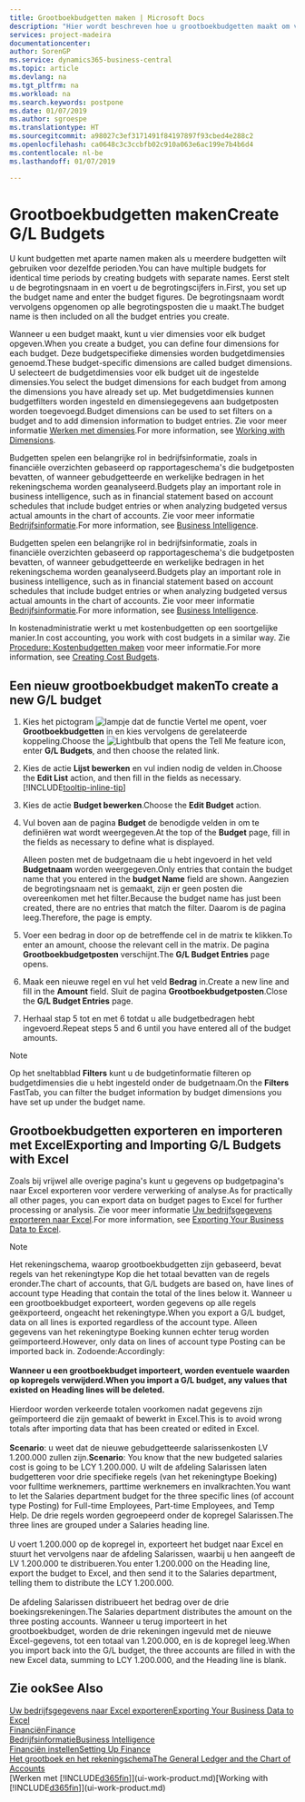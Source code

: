 ```yaml
---
title: Grootboekbudgetten maken | Microsoft Docs
description: "Hier wordt beschreven hoe u grootboekbudgetten maakt om verschillende financiële activiteiten te prognosticeren en dimensies toewijst voor bedrijfsinformatiedoeleinden."
services: project-madeira
documentationcenter: 
author: SorenGP
ms.service: dynamics365-business-central
ms.topic: article
ms.devlang: na
ms.tgt_pltfrm: na
ms.workload: na
ms.search.keywords: postpone
ms.date: 01/07/2019
ms.author: sgroespe
ms.translationtype: HT
ms.sourcegitcommit: a98027c3ef3171491f84197897f93cbed4e288c2
ms.openlocfilehash: ca0648c3c3ccbfb02c910a063e6ac199e7b4b6d4
ms.contentlocale: nl-be
ms.lasthandoff: 01/07/2019

---
```

# <a name="create-gl-budgets"></a><span data-ttu-id="5e967-103">Grootboekbudgetten maken</span><span class="sxs-lookup"><span data-stu-id="5e967-103">Create G/L Budgets</span></span>
<span data-ttu-id="5e967-104">U kunt budgetten met aparte namen maken als u meerdere budgetten wilt gebruiken voor dezelfde perioden.</span><span class="sxs-lookup"><span data-stu-id="5e967-104">You can have multiple budgets for identical time periods by creating budgets with separate names.</span></span> <span data-ttu-id="5e967-105">Eerst stelt u de begrotingsnaam in en voert u de begrotingscijfers in.</span><span class="sxs-lookup"><span data-stu-id="5e967-105">First, you set up the budget name and enter the budget figures.</span></span> <span data-ttu-id="5e967-106">De begrotingsnaam wordt vervolgens opgenomen op alle begrotingsposten die u maakt.</span><span class="sxs-lookup"><span data-stu-id="5e967-106">The budget name is then included on all the budget entries you create.</span></span>  

 <span data-ttu-id="5e967-107">Wanneer u een budget maakt, kunt u vier dimensies voor elk budget opgeven.</span><span class="sxs-lookup"><span data-stu-id="5e967-107">When you create a budget, you can define four dimensions for each budget.</span></span> <span data-ttu-id="5e967-108">Deze budgetspecifieke dimensies worden budgetdimensies genoemd.</span><span class="sxs-lookup"><span data-stu-id="5e967-108">These budget-specific dimensions are called budget dimensions.</span></span> <span data-ttu-id="5e967-109">U selecteert de budgetdimensies voor elk budget uit de ingestelde dimensies.</span><span class="sxs-lookup"><span data-stu-id="5e967-109">You select the budget dimensions for each budget from among the dimensions you have already set up.</span></span> <span data-ttu-id="5e967-110">Met budgetdimensies kunnen budgetfilters worden ingesteld en dimensiegegevens aan budgetposten worden toegevoegd.</span><span class="sxs-lookup"><span data-stu-id="5e967-110">Budget dimensions can be used to set filters on a budget and to add dimension information to budget entries.</span></span> <span data-ttu-id="5e967-111">Zie voor meer informatie [Werken met dimensies](finance-dimensions.md).</span><span class="sxs-lookup"><span data-stu-id="5e967-111">For more information, see [Working with Dimensions](finance-dimensions.md).</span></span>

 <span data-ttu-id="5e967-112">Budgetten spelen een belangrijke rol in bedrijfsinformatie, zoals in financiële overzichten gebaseerd op rapportageschema's die budgetposten bevatten, of wanneer gebudgetteerde en werkelijke bedragen in het rekeningschema worden geanalyseerd.</span><span class="sxs-lookup"><span data-stu-id="5e967-112">Budgets play an important role in business intelligence, such as in financial statement based on account schedules that include budget entries or when analyzing budgeted versus actual amounts in the chart of accounts.</span></span> <span data-ttu-id="5e967-113">Zie voor meer informatie [Bedrijfsinformatie](bi.md).</span><span class="sxs-lookup"><span data-stu-id="5e967-113">For more information, see [Business Intelligence](bi.md).</span></span>

 <span data-ttu-id="5e967-114">Budgetten spelen een belangrijke rol in bedrijfsinformatie, zoals in financiële overzichten gebaseerd op rapportageschema's die budgetposten bevatten, of wanneer gebudgetteerde en werkelijke bedragen in het rekeningschema worden geanalyseerd.</span><span class="sxs-lookup"><span data-stu-id="5e967-114">Budgets play an important role in business intelligence, such as in financial statement based on account schedules that include budget entries or when analyzing budgeted versus actual amounts in the chart of accounts.</span></span> <span data-ttu-id="5e967-115">Zie voor meer informatie [Bedrijfsinformatie](bi.md).</span><span class="sxs-lookup"><span data-stu-id="5e967-115">For more information, see [Business Intelligence](bi.md).</span></span>

<span data-ttu-id="5e967-116">In kostenadministratie werkt u met kostenbudgetten op een soortgelijke manier.</span><span class="sxs-lookup"><span data-stu-id="5e967-116">In cost accounting, you work with cost budgets in a similar way.</span></span> <span data-ttu-id="5e967-117">Zie [Procedure: Kostenbudgetten maken](finance-create-cost-budgets.md) voor meer informatie.</span><span class="sxs-lookup"><span data-stu-id="5e967-117">For more information, see [Creating Cost Budgets](finance-create-cost-budgets.md).</span></span>    

## <a name="to-create-a-new-gl-budget"></a><span data-ttu-id="5e967-118">Een nieuw grootboekbudget maken</span><span class="sxs-lookup"><span data-stu-id="5e967-118">To create a new G/L budget</span></span>  
1. <span data-ttu-id="5e967-119">Kies het pictogram ![lampje dat de functie Vertel me opent](media/ui-search/search_small.png "Vertel me wat u wilt doen"), voer **Grootboekbudgetten** in en kies vervolgens de gerelateerde koppeling.</span><span class="sxs-lookup"><span data-stu-id="5e967-119">Choose the ![Lightbulb that opens the Tell Me feature](media/ui-search/search_small.png "Tell me what you want to do") icon, enter **G/L Budgets**, and then choose the related link.</span></span>  
2. <span data-ttu-id="5e967-120">Kies de actie **Lijst bewerken** en vul indien nodig de velden in.</span><span class="sxs-lookup"><span data-stu-id="5e967-120">Choose the **Edit List** action, and then fill in the fields as necessary.</span></span> [!INCLUDE[tooltip-inline-tip](includes/tooltip-inline-tip_md.md)]  
3. <span data-ttu-id="5e967-121">Kies de actie **Budget bewerken**.</span><span class="sxs-lookup"><span data-stu-id="5e967-121">Choose the **Edit Budget** action.</span></span>
4. <span data-ttu-id="5e967-122">Vul boven aan de pagina **Budget** de benodigde velden in om te definiëren wat wordt weergegeven.</span><span class="sxs-lookup"><span data-stu-id="5e967-122">At the top of the **Budget** page, fill in the fields as necessary to define what is displayed.</span></span>  

    <span data-ttu-id="5e967-123">Alleen posten met de budgetnaam die u hebt ingevoerd in het veld **Budgetnaam** worden weergegeven.</span><span class="sxs-lookup"><span data-stu-id="5e967-123">Only entries that contain the budget name that you entered in the **budget Name** field are shown.</span></span> <span data-ttu-id="5e967-124">Aangezien de begrotingsnaam net is gemaakt, zijn er geen posten die overeenkomen met het filter.</span><span class="sxs-lookup"><span data-stu-id="5e967-124">Because the budget name has just been created, there are no entries that match the filter.</span></span> <span data-ttu-id="5e967-125">Daarom is de pagina leeg.</span><span class="sxs-lookup"><span data-stu-id="5e967-125">Therefore, the page is empty.</span></span>  
5. <span data-ttu-id="5e967-126">Voer een bedrag in door op de betreffende cel in de matrix te klikken.</span><span class="sxs-lookup"><span data-stu-id="5e967-126">To enter an amount, choose the relevant cell in the matrix.</span></span> <span data-ttu-id="5e967-127">De pagina **Grootboekbudgetposten** verschijnt.</span><span class="sxs-lookup"><span data-stu-id="5e967-127">The **G/L Budget Entries** page opens.</span></span>  
6. <span data-ttu-id="5e967-128">Maak een nieuwe regel en vul het veld **Bedrag** in.</span><span class="sxs-lookup"><span data-stu-id="5e967-128">Create a new line and fill in the **Amount** field.</span></span> <span data-ttu-id="5e967-129">Sluit de pagina **Grootboekbudgetposten**.</span><span class="sxs-lookup"><span data-stu-id="5e967-129">Close the **G/L Budget Entries** page.</span></span>  
7. <span data-ttu-id="5e967-130">Herhaal stap 5 tot en met 6 totdat u alle budgetbedragen hebt ingevoerd.</span><span class="sxs-lookup"><span data-stu-id="5e967-130">Repeat steps 5 and 6 until you have entered all of the budget amounts.</span></span>  

> [!NOTE]  
>  <span data-ttu-id="5e967-131">Op het sneltabblad **Filters** kunt u de budgetinformatie filteren op budgetdimensies die u hebt ingesteld onder de budgetnaam.</span><span class="sxs-lookup"><span data-stu-id="5e967-131">On the **Filters** FastTab, you can filter the budget information by budget dimensions you have set up under the budget name.</span></span>

## <a name="exporting-and-importing-gl-budgets-with-excel"></a><span data-ttu-id="5e967-132">Grootboekbudgetten exporteren en importeren met Excel</span><span class="sxs-lookup"><span data-stu-id="5e967-132">Exporting and Importing G/L Budgets with Excel</span></span>
<span data-ttu-id="5e967-133">Zoals bij vrijwel alle overige pagina's kunt u gegevens op budgetpagina's naar Excel exporteren voor verdere verwerking of analyse.</span><span class="sxs-lookup"><span data-stu-id="5e967-133">As for practically all other pages, you can export data on budget pages to Excel for further processing or analysis.</span></span> <span data-ttu-id="5e967-134">Zie voor meer informatie [Uw bedrijfsgegevens exporteren naar Excel](about-export-data.md).</span><span class="sxs-lookup"><span data-stu-id="5e967-134">For more information, see [Exporting Your Business Data to Excel](about-export-data.md).</span></span>

> [!NOTE]
> <span data-ttu-id="5e967-135">Het rekeningschema, waarop grootboekbudgetten zijn gebaseerd, bevat regels van het rekeningtype Kop die het totaal bevatten van de regels eronder.</span><span class="sxs-lookup"><span data-stu-id="5e967-135">The chart of accounts, that G/L budgets are based on, have lines of account type Heading that contain the total of the lines below it.</span></span> <span data-ttu-id="5e967-136">Wanneer u een grootboekbudget exporteert, worden gegevens op alle regels geëxporteerd, ongeacht het rekeningtype.</span><span class="sxs-lookup"><span data-stu-id="5e967-136">When you export a G/L budget, data on all lines is exported regardless of the account type.</span></span> <span data-ttu-id="5e967-137">Alleen gegevens van het rekeningtype Boeking kunnen echter terug worden geïmporteerd.</span><span class="sxs-lookup"><span data-stu-id="5e967-137">However, only data on lines of account type Posting can be imported back in.</span></span> <span data-ttu-id="5e967-138">Zodoende:</span><span class="sxs-lookup"><span data-stu-id="5e967-138">Accordingly:</span></span> <br /><br /> <span data-ttu-id="5e967-139">**Wanneer u een grootboekbudget importeert, worden eventuele waarden op kopregels verwijderd.**</span><span class="sxs-lookup"><span data-stu-id="5e967-139">**When you import a G/L budget, any values that existed on Heading lines will be deleted.**</span></span> <br /><br /> <span data-ttu-id="5e967-140">Hierdoor worden verkeerde totalen voorkomen nadat gegevens zijn geïmporteerd die zijn gemaakt of bewerkt in Excel.</span><span class="sxs-lookup"><span data-stu-id="5e967-140">This is to avoid wrong totals after importing data that has been created or edited in Excel.</span></span><br /><br /> <span data-ttu-id="5e967-141">**Scenario**: u weet dat de nieuwe gebudgetteerde salarissenkosten LV 1.200.000 zullen zijn.</span><span class="sxs-lookup"><span data-stu-id="5e967-141">**Scenario**: You know that the new budgeted salaries cost is going to be LCY 1.200.000.</span></span> <span data-ttu-id="5e967-142">U wilt de afdeling Salarissen laten budgetteren voor drie specifieke regels (van het rekeningtype Boeking) voor fulltime werknemers, parttime werknemers en invalkrachten.</span><span class="sxs-lookup"><span data-stu-id="5e967-142">You want to let the Salaries department budget for the three specific lines (of account type Posting) for Full-time Employees, Part-time Employees, and Temp Help.</span></span> <span data-ttu-id="5e967-143">De drie regels worden gegroepeerd onder de kopregel Salarissen.</span><span class="sxs-lookup"><span data-stu-id="5e967-143">The three lines are grouped under a Salaries heading line.</span></span><br /><br /><span data-ttu-id="5e967-144">U voert 1.200.000 op de kopregel in, exporteert het budget naar Excel en stuurt het vervolgens naar de afdeling Salarissen, waarbij u hen aangeeft de LV 1.200.000 te distribueren.</span><span class="sxs-lookup"><span data-stu-id="5e967-144">You enter 1.200.000 on the Heading line, export the budget to Excel, and then send it to the Salaries department, telling them to distribute the LCY 1.200.000.</span></span><br /><br /> <span data-ttu-id="5e967-145">De afdeling Salarissen distribueert het bedrag over de drie boekingsrekeningen.</span><span class="sxs-lookup"><span data-stu-id="5e967-145">The Salaries department distributes the amount on the three posting accounts.</span></span> <span data-ttu-id="5e967-146">Wanneer u terug importeert in het grootboekbudget, worden de drie rekeningen ingevuld met de nieuwe Excel-gegevens, tot een totaal van 1.200.000, en is de kopregel leeg.</span><span class="sxs-lookup"><span data-stu-id="5e967-146">When you import back into the G/L budget, the three accounts are filled in with the new Excel data, summing to LCY 1.200.000, and the Heading line is blank.</span></span>

## <a name="see-also"></a><span data-ttu-id="5e967-147">Zie ook</span><span class="sxs-lookup"><span data-stu-id="5e967-147">See Also</span></span>
[<span data-ttu-id="5e967-148">Uw bedrijfsgegevens naar Excel exporteren</span><span class="sxs-lookup"><span data-stu-id="5e967-148">Exporting Your Business Data to Excel</span></span>](about-export-data.md)  
[<span data-ttu-id="5e967-149">Financiën</span><span class="sxs-lookup"><span data-stu-id="5e967-149">Finance</span></span>](finance.md)  
[<span data-ttu-id="5e967-150">Bedrijfsinformatie</span><span class="sxs-lookup"><span data-stu-id="5e967-150">Business Intelligence</span></span>](bi.md)  
[<span data-ttu-id="5e967-151">Financiën instellen</span><span class="sxs-lookup"><span data-stu-id="5e967-151">Setting Up Finance</span></span>](finance-setup-finance.md)  
[<span data-ttu-id="5e967-152">Het grootboek en het rekeningschema</span><span class="sxs-lookup"><span data-stu-id="5e967-152">The General Ledger and the Chart of Accounts</span></span>](finance-general-ledger.md)  
<span data-ttu-id="5e967-153">[Werken met [!INCLUDE[d365fin](includes/d365fin_md.md)]](ui-work-product.md)</span><span class="sxs-lookup"><span data-stu-id="5e967-153">[Working with [!INCLUDE[d365fin](includes/d365fin_md.md)]](ui-work-product.md)</span></span>  

